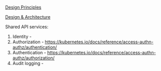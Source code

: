 [Design Principles](https://github.com/kubernetes/community/blob/master/contributors/design-proposals/architecture/principles.md)

[Design & Architecture](https://github.com/kubernetes/community/blob/master/contributors/design-proposals/architecture/architecture.md)

Shared API services:

1. Identity - 
2. Authorization - https://kubernetes.io/docs/reference/access-authn-authz/authentication/ 
3. Authentication - https://kubernetes.io/docs/reference/access-authn-authz/authorization/ 
4. Audit logging - 

